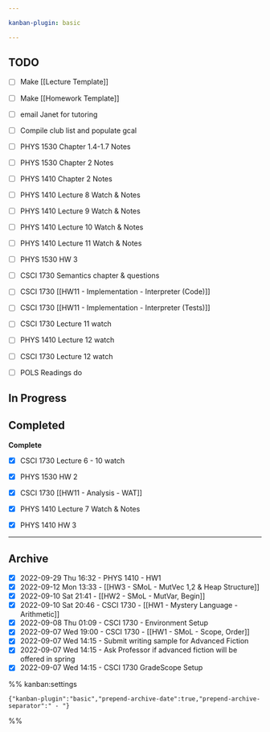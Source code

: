 ```yaml
---

kanban-plugin: basic

---
```


## TODO

- [ ] Make [[Lecture Template]]
- [ ] Make [[Homework Template]]
- [ ] email Janet for tutoring
- [ ] Compile club list and populate gcal
- [ ] PHYS 1530 Chapter 1.4-1.7 Notes
- [ ] PHYS 1530 Chapter 2 Notes
- [ ] PHYS 1410 Chapter 2 Notes
- [ ] PHYS 1410 Lecture 8 Watch & Notes
- [ ] PHYS 1410 Lecture 9 Watch & Notes
- [ ] PHYS 1410 Lecture 10 Watch & Notes
- [ ] PHYS 1410 Lecture 11 Watch & Notes
- [ ] PHYS 1530 HW 3
- [ ] CSCI 1730 Semantics chapter & questions
- [ ] CSCI 1730 [[HW11 - Implementation - Interpreter (Code)]]
- [ ] CSCI 1730 [[HW11 - Implementation - Interpreter (Tests)]]
- [ ] CSCI 1730 Lecture 11 watch
- [ ] PHYS 1410 Lecture 12 watch
- [ ] CSCI 1730 Lecture 12 watch
- [ ] POLS Readings do


## In Progress



## Completed

**Complete**
- [x] CSCI 1730 Lecture 6 - 10 watch
- [x] PHYS 1530 HW 2
- [x] CSCI 1730 [[HW11 - Analysis - WAT]]
- [x] PHYS 1410 Lecture 7 Watch & Notes
- [x] PHYS 1410 HW 3


***

## Archive

- [x] 2022-09-29 Thu 16:32  -  PHYS 1410 - HW1
- [x] 2022-09-12 Mon 13:33  -  [[HW3 - SMoL - MutVec 1,2 & Heap Structure]]
- [x] 2022-09-10 Sat 21:41  -  [[HW2 - SMoL - MutVar, Begin]]
- [x] 2022-09-10 Sat 20:46  -  CSCI 1730 - [[HW1 - Mystery Language - Arithmetic]]
- [x] 2022-09-08 Thu 01:09  -  CSCI 1730 - Environment Setup
- [x] 2022-09-07 Wed 19:00  -  CSCI 1730 - [[HW1 - SMoL - Scope, Order]]
- [x] 2022-09-07 Wed 14:15  -  Submit writing sample for Advanced Fiction
- [x] 2022-09-07 Wed 14:15  -  Ask Professor if advanced fiction will be offered in spring
- [x] 2022-09-07 Wed 14:15  -  CSCI 1730 GradeScope Setup

%% kanban:settings
```
{"kanban-plugin":"basic","prepend-archive-date":true,"prepend-archive-separator":" - "}
```
%%